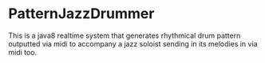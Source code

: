 # PatternJazzDrummer
This is a java8 realtime system that generates rhythmical drum pattern outputted via midi to accompany a jazz soloist sending in its melodies in via midi too.
